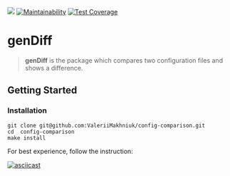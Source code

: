 ![](https://github.com/ValeriiMakhniuk/frontend-project-lvl2/workflows/CI/badge.svg)
[![Maintainability](https://api.codeclimate.com/v1/badges/88b8ca68111efca84328/maintainability)](https://codeclimate.com/github/ValeriiMakhniuk/frontend-project-lvl2/maintainability)
[![Test Coverage](https://api.codeclimate.com/v1/badges/88b8ca68111efca84328/test_coverage)](https://codeclimate.com/github/ValeriiMakhniuk/frontend-project-lvl2/test_coverage)

# genDiff

> **genDiff** is the package which compares two configuration files and shows a difference.

## Getting Started

### Installation
```
git clone git@github.com:ValeriiMakhniuk/config-comparison.git
cd  config-comparison
make install
```
For best experience, follow the instruction:

[![asciicast](https://asciinema.org/a/1BGNSUCenJNRkOcqpDXeStw9m.svg)](https://asciinema.org/a/1BGNSUCenJNRkOcqpDXeStw9m)
